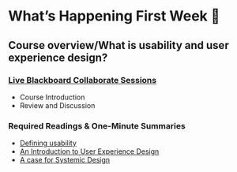 
<div class=alert>

# What’s Happening First Week 💫

## Course overview/What is usability and user experience design?

### [Live Blackboard Collaborate Sessions](#)  

* Course Introduction
* Review and Discussion

### Required Readings & One-Minute Summaries

* [Defining usability](#)
* [An Introduction to User Experience Design](#)
* [A case for Systemic Design](#)

</div>
